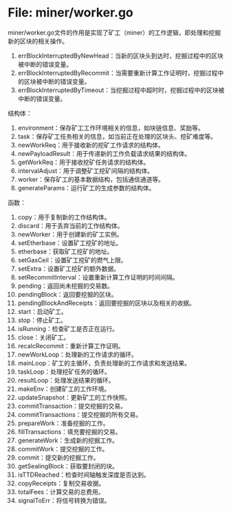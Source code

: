 # File: miner/worker.go

miner/worker.go文件的作用是实现了矿工（miner）的工作逻辑，即处理和挖掘新的区块的相关操作。

1. errBlockInterruptedByNewHead：当新的区块头到达时，挖掘过程中的区块被中断的错误变量。
2. errBlockInterruptedByRecommit：当需要重新计算工作证明时，挖掘过程中的区块被中断的错误变量。
3. errBlockInterruptedByTimeout：当挖掘过程中超时时，挖掘过程中的区块被中断的错误变量。

结构体：
1. environment：保存矿工工作环境相关的信息，如块链信息、奖励等。
2. task：保存矿工任务相关的信息，如当前正在处理的区块头、挖矿难度等。
3. newWorkReq：用于接收新的挖矿工作请求的结构体。
4. newPayloadResult：用于传递新的工作负载请求结果的结构体。
5. getWorkReq：用于接收挖矿任务请求的结构体。
6. intervalAdjust：用于调整矿工挖矿间隔的结构体。
7. worker：保存矿工的基本数据结构，包括通信通道等。
8. generateParams：运行矿工的生成参数的结构体。

函数：
1. copy：用于复制新的工作结构体。
2. discard：用于丢弃当前的工作结构体。
3. newWorker：用于创建新的矿工实例。
4. setEtherbase：设置矿工挖矿的地址。
5. etherbase：获取矿工挖矿的地址。
6. setGasCeil：设置矿工挖矿的燃气上限。
7. setExtra：设置矿工挖矿的额外数据。
8. setRecommitInterval：设置重新计算工作证明的时间间隔。
9. pending：返回尚未挖掘的交易数。
10. pendingBlock：返回要挖掘的区块。
11. pendingBlockAndReceipts：返回要挖掘的区块以及相关的收据。
12. start：启动矿工。
13. stop：停止矿工。
14. isRunning：检查矿工是否正在运行。
15. close：关闭矿工。
16. recalcRecommit：重新计算工作证明。
17. newWorkLoop：处理新的工作请求的循环。
18. mainLoop：矿工的主循环，负责处理新的工作请求和发送结果。
19. taskLoop：处理挖矿任务的循环。
20. resultLoop：处理发送结果的循环。
21. makeEnv：创建矿工的工作环境。
22. updateSnapshot：更新矿工的工作快照。
23. commitTransaction：提交挖掘的交易。
24. commitTransactions：提交挖掘的所有交易。
25. prepareWork：准备挖掘的工作。
26. fillTransactions：填充要挖掘的交易。
27. generateWork：生成新的挖掘工作。
28. commitWork：提交挖掘的工作。
29. commit：提交新的挖掘工作。
30. getSealingBlock：获取要封闭的块。
31. isTTDReached：检查时间轴触发深度是否达到。
32. copyReceipts：复制交易收据。
33. totalFees：计算交易的总费用。
34. signalToErr：将信号转换为错误。


